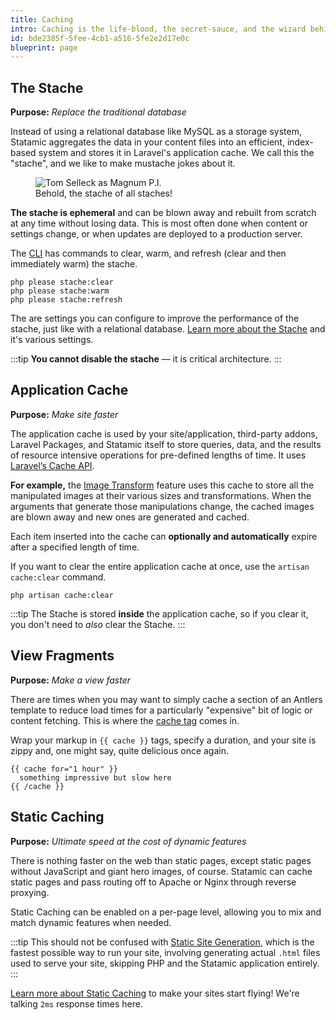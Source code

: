```yaml
---
title: Caching
intro: Caching is the life-blood, the secret-sauce, and the wizard behind the curtain of Statamic. There are several caching layers, each with its own purpose. Let's explore each one and its specific purpose.
id: bde2385f-5fee-4cb1-a516-5fe2e2d17e0c
blueprint: page
---
```

## The Stache

**Purpose:** _Replace the traditional database_

Instead of using a relational database like MySQL as a storage system, Statamic aggregates the data in your content files into an efficient, index-based system and stores it in Laravel's application cache. We call this the "stache", and we like to make mustache jokes about it.

<figure class='bg-mint'>
    <img src="/img/tom-selleck-lg.jpg" alt="Tom Selleck as Magnum P.I.">
    <figcaption>Behold, the stache of all staches!</figcaption>
</figure>

**The stache is ephemeral** and can be blown away and rebuilt from scratch at any time without losing data. This is most often done when content or settings change, or when updates are deployed to a production server.

The [CLI](/cli) has commands to clear, warm, and refresh (clear and then immediately warm) the stache.

``` shell
php please stache:clear
php please stache:warm
php please stache:refresh
```

The are settings you can configure to improve the performance of the stache, just like with a relational database. [Learn more about the Stache](/stache) and it's various settings.

:::tip
**You cannot disable the stache** &mdash; it is critical architecture.
:::

## Application Cache

**Purpose:** _Make site faster_

The application cache is used by your site/application, third-party addons, Laravel Packages, and Statamic itself to store queries, data, and the results of resource intensive operations for pre-defined lengths of time. It uses [Laravel’s Cache API](https://laravel.com/docs/cache).

**For example,** the [Image Transform](/tags/glide) feature uses this cache to store all the manipulated images at their various sizes and transformations. When the arguments that generate those manipulations change, the cached images are blown away and new ones are generated and cached.

Each item inserted into the cache can **optionally and automatically** expire after a specified length of time.

If you want to clear the entire application cache at once, use the `artisan cache:clear` command.

``` shell
php artisan cache:clear
```

:::tip
The Stache is stored **inside** the application cache, so if you clear it, you don't need to _also_ clear the Stache.
:::

## View Fragments

**Purpose:** _Make a view faster_

There are times when you may want to simply cache a section of an Antlers template to reduce load times for a particularly "expensive" bit of logic or content fetching. This is where the [cache tag](/tags/cache) comes in.

Wrap your markup in `{{ cache }}` tags, specify a duration, and your site is zippy and, one might say, quite delicious once again.

```
{{ cache for="1 hour" }}
  something impressive but slow here
{{ /cache }}
```

## Static Caching

**Purpose:** _Ultimate speed at the cost of dynamic features_

There is nothing faster on the web than static pages, except static pages without JavaScript and giant hero images, of course. Statamic can cache static pages and pass routing off to Apache or Nginx through reverse proxying.

Static Caching can be enabled on a per-page level, allowing you to mix and match dynamic features when needed.

:::tip
This should not be confused with [Static Site Generation](https://github.com/statamic/ssg), which is the fastest possible way to run your site, involving generating actual `.html` files used to serve your site, skipping PHP and the Statamic application entirely.
:::

[Learn more about Static Caching](/static-caching) to make your sites start flying! We're talking `2ms` response times here.
